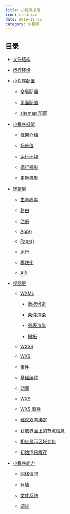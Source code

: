 ```yaml
---
title: 小程序指南
icon: creative
date: 2019-11-25
category: 小程序
---
```


## 目录

- [文件结构](file-structure.md)

- [运行环境](env.md)

- [小程序配置](config/README.md)

  - [全局配置](config/app-config.md)

  - [页面配置](config/page-config.md)

  - [sitemap 配置](config/sitemap-config.md)

- [小程序框架](frame/README.md)

  - [框架介绍](frame/intro.md)

  - [场景值](frame/scene.md) <Badge type="grey" text="高级" />

  - [运行环境](frame/env.md) <Badge type="grey" text="高级" />

  - [运行机制](frame/mechanism.md) <Badge type="grey" text="高级" />

  - [更新机制](frame/update.md) <Badge type="grey" text="高级" />

- [逻辑层](service/README.md)

  - [生命周期](service/lifetime.md)

  - [路由](service/route.md)

  - [注册](service/register.md)

  - [App()](service/app.md)

  - [Page()](service/page.md)

  - [运行](service/run.md)

  - [模块化](service/module.md)

  - [API](service/api/README.md)

- [视图层](view/README.md)

  - [WXML](view/wxml.md)

    - [数据绑定](view/data-bind.md)

    - [条件渲染](view/condition-render.md)

    - [列表渲染](view/list-render.md)

    - [模板](view/template.md)

  - [WXSS](view/wxss.md)

  - [WXS](view/wxs.md)

  - [事件](view/event.md)

  - [基础组件](view/component.md)

  - [动画](view/animation.md) <Badge type="grey" text="高级" />

  - [WXS](view/wxs.md) <Badge type="grey" text="高级" />

  - [WXS 事件](view/wxs-event.md) <Badge type="grey" text="高级" />

  - [建议双向绑定](view/model.md) <Badge type="grey" text="高级" />

  - [获取界面上的节点信息](view/selector.md) <Badge type="grey" text="高级" />

  - [相应显示区域变化](view/selector.md) <Badge type="grey" text="高级" />

  - [初始渲染缓存](view/rendering-cache.md) <Badge type="grey" text="高级" />

- [小程序能力](ability/README.md)

  - [网络请求](ability/network.md)

  - [存储](ability/storage.md)

  - [文件系统](ability/file-system.md)

  - [调试](ability/debug.md)
